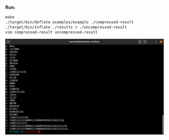 **Run:**
```
make
./target/bin/deflate examples/example ./compressed-result
./target/bin/inflate ./results > ./uncompressed-result
vim compressed-result uncompressed-result
```
![](/examples/example.png "example")
